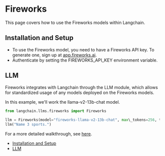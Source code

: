 # Fireworks

This page covers how to use the Fireworks models within Langchain.

## Installation and Setup[​](#installation-and-setup "Direct link to Installation and Setup")

- To use the Fireworks model, you need to have a Fireworks API key. To generate one, sign up at [app.fireworks.ai](https://app.fireworks.ai).
- Authenticate by setting the FIREWORKS_API_KEY environment variable.

## LLM[​](#llm "Direct link to LLM")

Fireworks integrates with Langchain through the LLM module, which allows for standardized usage of any models deployed on the Fireworks models.

In this example, we'll work the llama-v2-13b-chat model.

```python
from langchain.llms.fireworks import Fireworks   
  
llm = Fireworks(model="fireworks-llama-v2-13b-chat", max\_tokens=256, temperature=0.4)  
llm("Name 3 sports.")  

```

For a more detailed walkthrough, see [here](/docs/integrations/llms/Fireworks).

- [Installation and Setup](#installation-and-setup)
- [LLM](#llm)
